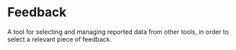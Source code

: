 # Feedback

A tool for selecting and managing reported data from other tools, in order to select a relevant piece of feedback.